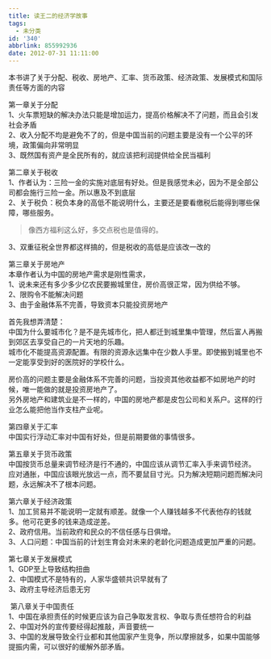 ```yaml
---
title: 读王二的经济学故事
tags:
  - 未分类
id: '340'
abbrlink: 855992936
date: 2012-07-31 11:11:00
---
```


本书讲了关于分配、税收、房地产、汇率、货币政策、经济政策、发展模式和国际责任等方面的内容  
  
第一章关于分配  
1、火车票短缺的解决办法只能是增加运力，提高价格解决不了问题，而且会引发社会矛盾  
2、收入分配不均是避免不了的，但是中国当前的问题主要是没有一个公平的环境，政策偏向非常明显  
3、既然国有资产是全民所有的，就应该把利润提供给全民当福利  
  
第二章关于税收  
1、作者认为：三险一金的实施对底层有好处。但是我感觉未必，因为不是全部公司都会施行三险一金。所以惠及不到底层  
2、关于税负：税负本身的高低不能说明什么，主要还是要看缴税后能得到哪些保障，哪些服务。  

> 像西方福利这么好，多交点税也是值得的。  

3、双重征税全世界都这样搞的，但是税收的高低是应该改一改的  
  
第三章关于房地产  
本章作者认为中国的房地产需求是刚性需求，  
1、说未来还有多少多少亿农民要搬城里住，房价高很正常，因为供给不够。  
2、限购令不能解决问题  
3、由于金融体系不完善，导致资本只能投资房地产  
  
首先我想弄清楚：  
中国为什么要城市化？是不是先城市化，把人都迁到城里集中管理，然后富人再搬到郊区去享受自己的一片天地的乐趣。  
城市化不能提高资源配置。有限的资源永远集中在少数人手里。即使搬到城里也不一定能享受到好的医院好的学校什么。  
  
房价高的问题主要是金融体系不完善的问题，当投资其他收益都不如房地产的时候，唯一能做的就是投资房地产了。  
另外房地产和建筑业是不一样的，中国的房地产都是皮包公司和关系户。这样的行业怎么能把他当作支柱产业呢。  
  
第四章关于汇率  
中国实行浮动汇率对中国有好处，但是前期要做的事情很多。  
  
第五章关于货币政策  
中国按货币总量来调节经济是行不通的，中国应该从调节汇率入手来调节经济。  
应对通胀，中国应该眼光放远一点，而不要鼠目寸光。只为解决短期问题而解决问题，永远解决不了根本问题。  
  
第六章关于经济政策  
1、加工贸易并不能说明一定就有顺差。就像一个人赚钱越多不代表他存的钱就多。他可花更多的钱来造成逆差。  
2、政府信用。当前政府和民众的不信任感与日俱增。  
3、人口问题：中国当前的计划生育会对未来的老龄化问题造成更加严重的问题。  
  
第七章关于发展模式  
1、GDP至上导致结构扭曲  
2、中国模式不是特有的，人家华盛顿共识早就有了  
3、政府主导经济后患无穷  
  
 第八章关于中国责任  
1、中国在承担责任的时候更应该为自己争取发言权、争取与责任想符合的利益  
2、中国对外的宣传要经得起推敲，声音要统一  
3、中国的发展导致全行业都和其他国家产生竞争，所以摩擦就多，如果中国能够提振内需，可以很好的缓解外部矛盾。